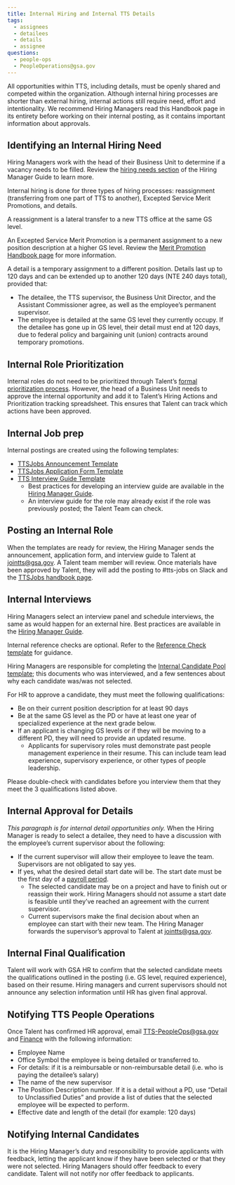 ```yaml
---
title: Internal Hiring and Internal TTS Details
tags:
  - assignees
  - detailees
  - details
  - assignee
questions:
  - people-ops
  - PeopleOperations@gsa.gov
---
```


All opportunities within TTS, including details, must be openly shared and competed within the organization. Although internal hiring processes are shorter than external hiring, internal actions still require need, effort and intentionality. We recommend Hiring Managers read this Handbook page in its entirety before working on their internal posting, as it contains important information about approvals.

## Identifying an Internal Hiring Need
Hiring Managers work with the head of their Business Unit to determine if a vacancy needs to be filled. Review the [hiring needs section](https://docs.google.com/document/d/1HDZYwc8E5_WepNvj55sqa3gc3W1NkHpd_110mSyD6RQ/edit#bookmark=id.7wigkxq4jm1i) of the Hiring Manager Guide to learn more. 

Internal hiring is done for three types of hiring processes: reassignment (transferring from one part of TTS to another), Excepted Service Merit Promotions, and details. 

A reassignment is a lateral transfer to a new TTS office at the same GS level.

An Excepted Service Merit Promotion is a permanent assignment to a new position description at a higher GS level. Review the [Merit Promotion Handbook page]({{site.baseurl}}/promotions/) for more information.

A detail is a temporary assignment to a different position. Details last up to 120 days and can be extended up to another 120 days (NTE 240 days total), provided that:
* The detailee, the TTS supervisor, the Business Unit Director, and the Assistant Commissioner agree, as well as the employee’s permanent supervisor.   
* The employee is detailed at the same GS level they currently occupy. If the detailee has gone up in GS level, their detail must end at 120 days, due to federal policy and bargaining unit (union) contracts around temporary promotions. 

## Internal Role Prioritization
Internal roles do not need to be prioritized through Talent’s [formal prioritization process](https://docs.google.com/document/d/1V-7IyFIlLifgRg89TNKTS5oisOF-QdAZsWYCy7ot7AA/edit). However, the head of a Business Unit needs to approve the internal opportunity and add it to Talent’s Hiring Actions and Prioritization tracking spreadsheet. This ensures that Talent can track which actions have been approved.

## Internal Job prep
Internal postings are created using the following templates:
* [TTSJobs Announcement Template](https://docs.google.com/document/d/1YIliZcF8dhqs4GzBAKYj5niqdgcN4tggTTDl3zeIOO8/edit)
* [TTSJobs Application Form Template](https://docs.google.com/forms/d/1kpsTvpfCBox7ksQtX9VjQQdjkflPGCdKIZK-a9nUDPU/edit)
* [TTS Interview Guide Template](https://docs.google.com/document/d/1GCVgMUBS-Hi7STLdWO6Ci47LXbYCz85U2kpVA71AZLc/edit)
  * Best practices for developing an interview guide are available in the [Hiring Manager Guide](https://docs.google.com/document/d/1HDZYwc8E5_WepNvj55sqa3gc3W1NkHpd_110mSyD6RQ/edit#).
  * An interview guide for the role may already exist if the role was previously posted; the Talent Team can check.
  
## Posting an Internal Role
When the templates are ready for review, the Hiring Manager sends the announcement, application form, and interview guide to Talent at [jointts@gsa.gov](mailto:jointts@gsa.gov). A Talent team member will review. Once materials have been approved by Talent, they will add the posting to #tts-jobs on Slack and the [TTSJobs handbook page]({{site.baseurl}}/ttsjobs/). 

## Internal Interviews 
Hiring Managers select an interview panel and schedule interviews, the same as would happen for an external hire. Best practices are available in the [Hiring Manager Guide](https://docs.google.com/document/d/1HDZYwc8E5_WepNvj55sqa3gc3W1NkHpd_110mSyD6RQ/edit).

Internal reference checks are optional. Refer to the [Reference Check template](https://docs.google.com/document/d/1QL6711NSv3nsIlN_3Rc7DFk8Apubyy8ugQHAAEWRWgc/edit) for guidance.

Hiring Managers are responsible for completing the [Internal Candidate Pool template](https://docs.google.com/spreadsheets/d/1EN3iLUmmDQ4iX5k-AsDsUPUd_igrEy3BEtlIs5KM59w/edit); this documents who was interviewed, and a few sentences about why each candidate was/was not selected.

For HR to approve a candidate, they must meet the following qualifications:
* Be on their current position description for at least 90 days
* Be at the same GS level as the PD or have at least one year of specialized experience at the next grade below.
* If an applicant is changing GS levels or if they will be moving to a different PD, they will need to provide an updated resume.
  * Applicants for supervisory roles must demonstrate past people management experience in their resume. This can include team lead experience, supervisory experience, or other types of people leadership. 

Please double-check with candidates before you interview them that they meet the 3 qualifications listed above.

## Internal Approval for Details

*This paragraph is for internal detail opportunities only.* When the Hiring Manager is ready to select a detailee, they need to have a discussion with the employee’s current supervisor about the following:
* If the current supervisor will allow their employee to leave the team. Supervisors are not obligated to say yes.
* If yes, what the desired detail start date will be. The start date must be the first day of a [payroll period](https://www.gsa.gov/buying-selling/purchasing-programs/shared-services/payroll-shared-services/payroll-calendars).
  * The selected candidate may be on a project and have to finish out or reassign their work. Hiring Managers should not assume a start date is feasible until they’ve reached an agreement with the current supervisor.
  * Current supervisors make the final decision about when an employee can start with their new team.
The Hiring Manager forwards the supervisor’s approval to Talent at [jointts@gsa.gov](mailto:jointts@gsa.gov).

## Internal Final Qualification
Talent will work with GSA HR to confirm that the selected candidate meets the qualifications outlined in the posting (i.e. GS level, required experience), based on their resume. Hiring managers and current supervisors should not announce any selection information until HR has given final approval. 

## Notifying TTS People Operations

Once Talent has confirmed HR approval, email [TTS-PeopleOps@gsa.gov](mailto:TTS-PeopleOps@gsa.gov) and [Finance](mailto:18F-Finance-CS@gsa.gov) with the following information:
* Employee Name
* Office Symbol the employee is being detailed or transferred to.
* For details: if it is a reimbursable or non-reimbursable detail (i.e. who is paying the detailee’s salary) 
* The name of the new supervisor
* The Position Description number. If it is a detail without a PD, use “Detail to Unclassified Duties” and provide a list of duties that the selected employee will be expected to perform.
* Effective date and length of the detail (for example: 120 days)

## Notifying Internal Candidates
It is the Hiring Manager’s duty and responsibility to provide applicants with feedback, letting the applicant know if they have been selected or that they were not selected. Hiring Managers should offer feedback to every candidate. Talent will not notify nor offer feedback to applicants.
